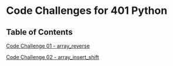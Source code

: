 # Code Challenges for 401 Python

## Table of Contents

[Code Challenge 01 - array_reverse](https://github.com/idcargill/data-structures-and-algorithms/tree/main/python/code_challenges/array_reverse)

[Code Challenge 02 - array_insert_shift](https://github.com/idcargill/data-structures-and-algorithms/tree/main/python/code_challenges/array_insert_shift)
